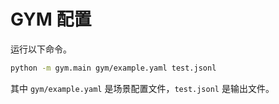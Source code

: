 # GYM 配置
运行以下命令。

```bash
python -m gym.main gym/example.yaml test.jsonl
```

其中 `gym/example.yaml` 是场景配置文件，`test.jsonl` 是输出文件。

